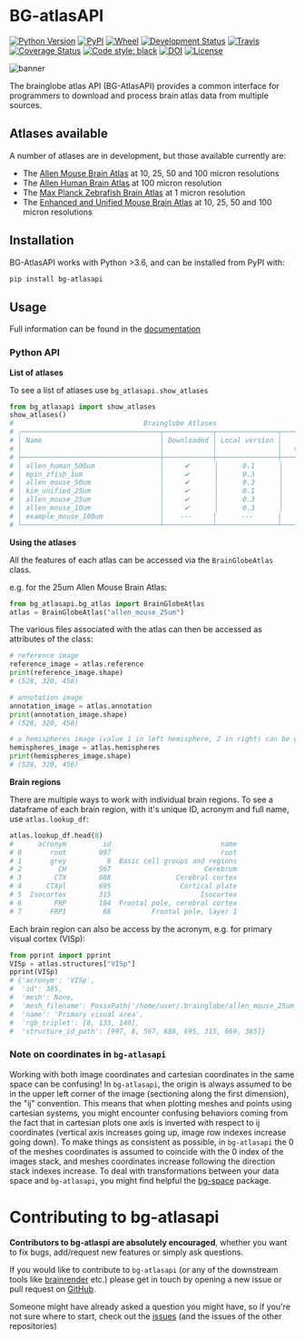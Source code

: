 # BG-atlasAPI

[![Python Version](https://img.shields.io/pypi/pyversions/bg-atlasapi.svg)](https://pypi.org/project/bg-atlasapi)
[![PyPI](https://img.shields.io/pypi/v/bg-atlasapi.svg)](https://pypi.org/project/bg-atlasapi/)
[![Wheel](https://img.shields.io/pypi/wheel/bg-atlasapi.svg)](https://pypi.org/project/bg-atlasapi)
[![Development Status](https://img.shields.io/pypi/status/brainatlas-api.svg)](https://github.com/SainsburyWellcomeCentre/brainatlas-api)
[![Travis](https://img.shields.io/travis/com/brainglobe/bg-atlasapi?label=Travis%20CI)](
    https://travis-ci.com/brainglobe/bg-atlasapi)
[![Coverage Status](https://coveralls.io/repos/github/brainglobe/brainatlas-api/badge.svg?branch=master)](https://coveralls.io/github/brainglobe/brainatlas-api?branch=master)
[![Code style: black](https://img.shields.io/badge/code%20style-black-000000.svg)](https://github.com/python/black)
[![DOI](https://joss.theoj.org/papers/10.21105/joss.02668/status.svg)](https://doi.org/10.21105/joss.02668)
[![License](https://img.shields.io/badge/License-BSD%203--Clause-blue.svg)](https://opensource.org/licenses/BSD-3-Clause)

![banner](https://github.com/brainglobe/bg-atlasapi/blob/master/docs/img/banner.jpeg)


The brainglobe atlas API (BG-AtlasAPI) provides a common interface for programmers to download and process brain atlas data from multiple sources. 

## Atlases available

A number of atlases are in development, but those available currently are:
* The [Allen Mouse Brain Atlas](www.brain-map.org) at 10, 25, 50 and 100 micron resolutions
* The [Allen Human Brain Atlas](www.brain-map.org) at 100 micron resolution
* The [Max Planck Zebrafish Brain Atlas](http://fishatlas.neuro.mpg.de) at 1 micron resolution
* The [Enhanced and Unified Mouse Brain Atlas](https://kimlab.io/brain-map/atlas/) at 10, 25, 50 and 100 micron resolutions

## Installation
BG-AtlasAPI works with Python >3.6, and can be installed from PyPI with:
```bash
pip install bg-atlasapi
```

## Usage
Full information can be found in the [documentation](https://docs.brainglobe.info/bg-atlasapi/usage)
### Python API
**List of atlases**

To see a list of atlases use `bg_atlasapi.show_atlases`
```python
from bg_atlasapi import show_atlases
show_atlases()
#                                Brainglobe Atlases                               
# ╭──────────────────────────────────┬────────────┬───────────────┬──────────────╮
# │ Name                             │ Downloaded │ Local version │    Latest    │
# │                                  │            │               │   version    │
# ├──────────────────────────────────┼────────────┼───────────────┼──────────────┤
# │ allen_human_500um                │     ✔      │      0.1      │     0.1      │
# │ mpin_zfish_1um                   │     ✔      │      0.3      │     0.3      │
# │ allen_mouse_50um                 │     ✔      │      0.3      │     0.3      │
# │ kim_unified_25um                 │     ✔      │      0.1      │     0.1      │
# │ allen_mouse_25um                 │     ✔      │      0.3      │     0.3      │
# │ allen_mouse_10um                 │     ✔      │      0.3      │     0.3      │
# │ example_mouse_100um              │    ---     │      ---      │     0.3      │
# ╰──────────────────────────────────┴────────────┴───────────────┴──────────────╯
```

**Using the atlases**

All the features of each atlas can be accessed via the `BrainGlobeAtlas` class. 


e.g. for the 25um Allen Mouse Brain Atlas:

```python
from bg_atlasapi.bg_atlas import BrainGlobeAtlas
atlas = BrainGlobeAtlas("allen_mouse_25um")
```

The various files associated with the atlas can then be accessed as attributes of the class:
```python
# reference image
reference_image = atlas.reference
print(reference_image.shape)
# (528, 320, 456)

# annotation image
annotation_image = atlas.annotation
print(annotation_image.shape)
# (528, 320, 456)

# a hemispheres image (value 1 in left hemisphere, 2 in right) can be generated
hemispheres_image = atlas.hemispheres
print(hemispheres_image.shape)
# (528, 320, 456)
```

**Brain regions**

There are multiple ways to work with individual brain regions. To see a dataframe of each brain region, with it's unique ID, acronym and full name, use `atlas.lookup_df`:
```python
atlas.lookup_df.head(8)
#      acronym         id                           name
# 0       root        997                           root
# 1       grey          8  Basic cell groups and regions
# 2         CH        567                       Cerebrum
# 3        CTX        688                Cerebral cortex
# 4      CTXpl        695                 Cortical plate
# 5  Isocortex        315                      Isocortex
# 6        FRP        184  Frontal pole, cerebral cortex
# 7       FRP1         68          Frontal pole, layer 1
```

Each brain region can also be access by the acronym, e.g. for primary visual cortex (VISp):
```python
from pprint import pprint
VISp = atlas.structures["VISp"]
pprint(VISp)
# {'acronym': 'VISp',
#  'id': 385,
#  'mesh': None,
#  'mesh_filename': PosixPath('/home/user/.brainglobe/allen_mouse_25um_v0.3/meshes/385.obj'),
#  'name': 'Primary visual area',
#  'rgb_triplet': [8, 133, 140],
#  'structure_id_path': [997, 8, 567, 688, 695, 315, 669, 385]}
```

### Note on coordinates in `bg-atlasapi` 
Working with both image coordinates and cartesian coordinates in the same space can be confusing! In `bg-atlasapi`, the origin is always assumed to be in the upper left corner of the image (sectioning along the first dimension), the "ij" convention. This means that when plotting meshes and points using cartesian systems, you might encounter confusing behaviors coming from the fact that in cartesian plots one axis is inverted with respect to  ij coordinates (vertical axis increases going up, image row indexes increase going down). To make things as consistent as possible, in `bg-atlasapi` the 0 of the meshes coordinates is assumed to coincide with the 0 index of the images stack, and meshes coordinates increase following the direction stack indexes increase.
To deal with transformations between your data space and `bg-atlasapi`, you might find helpful the [bg-space](https://github.com/brainglobe/bg-space) package.

# Contributing to bg-atlasapi
**Contributors to bg-atlaspi are absolutely encouraged**, whether you want to fix bugs, add/request new features or simply ask questions.

If you would like to contribute to `bg-atlasapi` (or any of the downstream tools like [brainrender](https://github.com/BrancoLab/BrainRender) etc.\) please get in touch by opening a new issue or pull request on [GitHub](https://github.com/brainglobe/bg-atlasapi). 

Someone might have already asked a question you might have, so if you're not sure where to start, check out the [issues](https://github.com/brainglobe/bg-atlasapi/issues) \(and the issues of the other repositories\)
